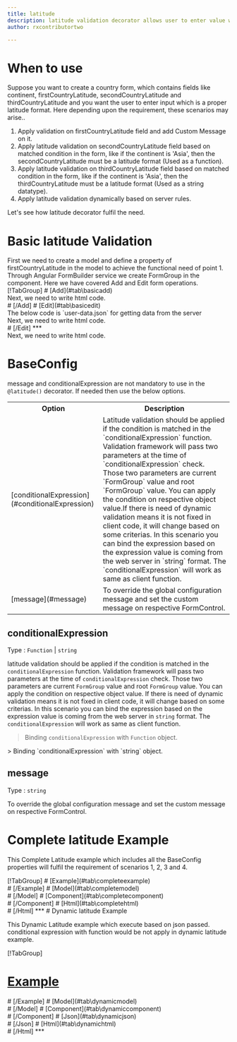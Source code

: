 ```yaml
---
title: latitude
description: latitude validation decorator allows user to enter value which is valid latitude.
author: rxcontributortwo

---
```

# When to use
Suppose you want to create a country form, which contains fields like continent, firstCountryLatitude, secondCountryLatitude and thirdCountryLatitude and you want the user to enter input which is a proper latitude format. Here depending upon the requirement, these scenarios may arise..

<ol>
    <li>Apply validation on firstCountryLatitude field and add Custom Message on it.</li>
    <li>Apply latitude validation on secondCountryLatitude field based on matched condition in the form, like if the continent is 'Asia', then the secondCountryLatitude must be a latitude format (Used as a function).</li>
    <li>Apply latitude validation on thirdCountryLatitude field  based on matched condition in the form, like if the continent is 'Asia', then the thirdCountryLatitude must be a latitude format (Used as a string datatype).</li>
    <li>Apply latitude validation dynamically based on server rules.</li>
</ol>

Let's see how latitude decorator fulfil the need.

# Basic latitude Validation

<data-scope scope="['decorator']">
First we need to create a model and define a property of firstCountryLatitude in the model to achieve the functional need of point 1.
<div component="app-code" key="latitude-add-model"></div> 
</data-scope>
Through Angular FormBuilder service we create FormGroup in the component.
Here we have covered Add and Edit form operations. 

<data-scope scope="['decorator']">
<div component="app-tabs" key="basic-operations"></div>
[!TabGroup]
# [Add](#tab\basicadd)
<div component="app-code" key="latitude-add-component"></div> 
Next, we need to write html code.
<div component="app-code" key="latitude-add-html"></div> 
<div component="app-example-runner" ref-component="app-latitude-add"></div>
# [/Add]
# [Edit](#tab\basicedit)
<div component="app-code" key="latitude-edit-component"></div> 
The below code is `user-data.json` for getting data from the server
<div component="app-code" key="latitude-edit-json"></div> 
Next, we need to write html code.
<div component="app-code" key="latitude-edit-html"></div> 
<div component="app-example-runner" ref-component="app-latitude-edit"></div>
# [/Edit]
***
</data-scope>

<data-scope scope="['validator','template-driven']">
<div component="app-code" key="latitude-add-component"></div> 
Next, we need to write html code.
<div component="app-code" key="latitude-add-html"></div> 
<div component="app-example-runner" ref-component="app-latitude-add"></div>
</data-scope>

# BaseConfig
message and conditionalExpression are not mandatory to use in the `@latitude()` decorator. If needed then use the below options.

<table class="table table-bordered table-striped">
<tr><th>Option</th><th>Description</th></tr>
<tr><td><a title="conditionalExpression">[conditionalExpression](#conditionalExpression)</a></td><td>Latitude validation should be applied if the condition is matched in the `conditionalExpression` function. Validation framework will pass two parameters at the time of `conditionalExpression` check. Those two parameters are current `FormGroup` value and root `FormGroup` value. You can apply the condition on respective object value.If there is need of dynamic validation means it is not fixed in client code, it will change based on some criterias. In this scenario you can bind the expression based on the expression value is coming from the web server in `string` format. The `conditionalExpression` will work as same as client function.</td></tr>
<tr><td><a title="message">[message](#message)</a></td><td>To override the global configuration message and set the custom message on respective FormControl.</td></tr>
</table>

## conditionalExpression 
Type :  `Function`  |  `string` 

latitude validation should be applied if the condition is matched in the `conditionalExpression` function. Validation framework will pass two parameters at the time of `conditionalExpression` check. Those two parameters are current `FormGroup` value and root `FormGroup` value. You can apply the condition on respective object value.
If there is need of dynamic validation means it is not fixed in client code, it will change based on some criterias. In this scenario you can bind the expression based on the expression value is coming from the web server in `string` format. The `conditionalExpression` will work as same as client function.

> Binding `conditionalExpression` with `Function` object.
<div component="app-code" key="latitude-conditionalExpressionExampleFunction-model"></div> 
> Binding `conditionalExpression` with `string` object.
<div component="app-code" key="latitude-conditionalExpressionExampleString-model"></div> 

<div component="app-example-runner" ref-component="app-latitude-conditionalExpression" title="latitude decorators with conditionalExpression" key="conditionalExpression"></div>

## message 
Type :  `string` 

To override the global configuration message and set the custom message on respective FormControl.

<div component="app-code" key="latitude-messageExample-model"></div> 
<div component="app-example-runner" ref-component="app-latitude-message" title="latitude decorators with message" key="message"></div>

# Complete latitude Example

This Complete Latitude example which includes all the BaseConfig properties will fulfil the requirement of scenarios 1, 2, 3 and 4.

<div component="app-tabs" key="complete"></div>
[!TabGroup]
# [Example](#tab\completeexample)
<div component="app-example-runner" ref-component="app-latitude-complete"></div>
# [/Example]
<data-scope scope="['decorator']">
# [Model](#tab\completemodel)
<div component="app-code" key="latitude-complete-model"></div>
# [/Model]
</data-scope>
# [Component](#tab\completecomponent)
<div component="app-code" key="latitude-complete-component"></div> 
# [/Component]
# [Html](#tab\completehtml)
<div component="app-code" key="latitude-complete-html"></div>
# [/Html]
***

<data-scope scope="['decorator','validator']">
# Dynamic latitude Example

This Dynamic Latitude example which execute based on json passed. conditional expression with function would be not apply in dynamic latitude example. 

<div component="app-tabs" key="dynamic"></div>

[!TabGroup]
# [Example](#tab\dynamicexample)
<div component="app-example-runner" ref-component="app-latitude-dynamic"></div>
# [/Example]
<data-scope scope="['decorator']">
# [Model](#tab\dynamicmodel)
<div component="app-code" key="latitude-dynamic-model"></div>
# [/Model]
</data-scope>
# [Component](#tab\dynamiccomponent)
<div component="app-code" key="latitude-dynamic-component"></div>
# [/Component]
# [Json](#tab\dynamicjson)
<div component="app-code" key="latitude-dynamic-json"></div>
# [/Json]
# [Html](#tab\dynamichtml)
<div component="app-code" key="latitude-dynamic-html"></div> 
# [/Html]
***
</data-scope>
